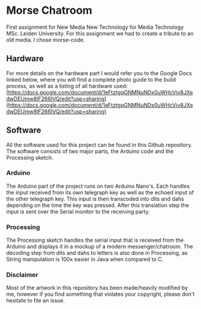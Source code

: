 # Morse Chatroom
First assignment for New Media New Technology for Media Technology MSc. Leiden University. For this assignment we had to create a tribute to an old media. I chose morse-code.

## Hardware
For more details on the hardware part I would refer you to the Google Docs linked below, where you will find a complete photo guide to the build process, as well as a listing of all hardware used:
[https://docs.google.com/document/d/1eFtztgqGNMNuNDx0uWHcViv8JXedwDEUmw8lF266IVQ/edit?usp=sharing](https://docs.google.com/document/d/1eFtztgqGNMNuNDx0uWHcViv8JXedwDEUmw8lF266IVQ/edit?usp=sharing)

## Software
All the software used for this project can be found in this Github repository. The software consists of two major parts, the Arduino code and the Processing sketch.

### Arduino
The Arduino part of the project runs on two Arduino Nano's. Each handles the input received from its own telegraph key as well as the echoed input of the other telegraph key. This input is then transcoded into dits and dahs depending on the time the key was pressed. After this translation step the input is sent over the Serial monitor to the receiving party.

### Processing
The Processing sketch handles the serial input that is received from the Arduino and displays it in a mockup of a modern messenger/chatroom. The decoding step from dits and dahs to letters is also done in Processing, as String manipulation is 100x easier in Java when compared to C.

### Disclaimer
Most of the artwork in this repository has been made/heavily modified by me, however if you find something that violates your copyright, please don't hesitate to file an issue.
